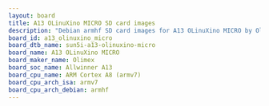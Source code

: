 ```yaml
---
layout: board
title: A13 OLinuXino MICRO SD card images
description: "Debian armhf SD card images for A13 OLinuXino MICRO by Olimex, SoC: Allwinner A13, CPU ISA: armv7"
board_id: a13_olinuxino_micro
board_dtb_name: sun5i-a13-olinuxino-micro
board_name: A13 OLinuXino MICRO
board_maker_name: Olimex
board_soc_name: Allwinner A13
board_cpu_name: ARM Cortex A8 (armv7)
board_cpu_arch_isa: armv7
board_cpu_arch_debian: armhf
---
```

